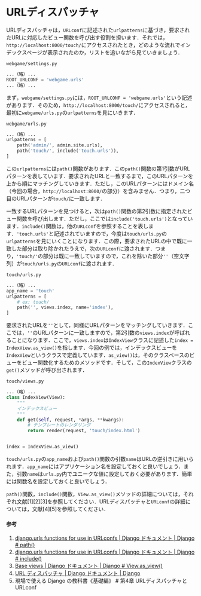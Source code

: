 # URLディスパッチャ

URLディスパッチャは，`URLconf`に記述された`urlpatterns`に基づき，要求されたURLに対応したビュー関数を呼び出す役割を担います．それでは，`http://localhost:8000/touch/`にアクセスされたとき，どのような流れでインデックスページが表示されたのか，リストを追いながら見ていきましょう．

`webgame/settings.py`
```python
...（略）...
ROOT_URLCONF = 'webgame.urls'
...（略）...
```

まず，`webgame/settings.py`には，`ROOT_URLCONF = 'webgame.urls'`という記述があります．そのため，`http://localhost:8000/touch/`にアクセスされると，最初に`webgame/urls.py`の`urlpatterns`を見にいきます．

`webgame/urls.py`
```python
...（略）...
urlpatterns = [
    path('admin/', admin.site.urls),
    path('touch/', include('touch.urls')),
]
```

この`urlpatterns`には`path()`関数があります．この`path()`関数の第1引数がURLパターンを表しています．要求されたURLと一致するまで，このURLパターンを上から順にマッチングしていきます．ただし，このURLパターンにはドメイン名（今回の場合，`http://localhost:8000/`の部分）を含みません．つまり，二つ目のURLパターンが`touch/`に一致します．

一致するURLパターンを見つけると，次は`path()`関数の第2引数に指定されたビュー関数を呼び出します．ただし，ここでは`include('touch.urls')`となっています．`include()`関数は，他の`URLconf`を参照することを表します．`'touch.urls'`と記述されていますので，今度は`touch/urls.py`の`urlpatterns`を見にいくことになります．この際，要求されたURLの中で既に一致した部分は取り除かれたうえで，次の`URLconf`に渡されます．つまり，`'touch/'`の部分は既に一致していますので，これを除いた部分`''`（空文字列）が`touch/urls.py`の`URLconf`に渡されます．

`touch/urls.py`
```python
...（略）...
app_name = 'touch'
urlpatterns = [
    # ex: touch/
    path('', views.index, name='index'),
]
```

要求されたURLを`''`として，同様にURLパターンをマッチングしていきます．ここでは，`''`のURLパターンに一致しますので，第2引数の`views.index`が呼ばれることになります．ここで，`views.index`は`IndexView`クラスに記述した`index = IndexView.as_view()`を指します．今回の例では，インデックスビューを`IndexView`というクラスで定義しています．`as_view()`は，そのクラスベースのビューをビュー関数化するためのメソッドです．そして，この`IndexView`クラスの`get()`メソッドが呼び出されます．

`touch/views.py`
```python
...（略）...
class IndexView(View):
    """
    インデックスビュー
    """
    def get(self, request, *args, **kwargs):
        # テンプレートのレンダリング
        return render(request, 'touch/index.html')


index = IndexView.as_view()
```

`touch/urls.py`の`app_name`および`path()`関数の引数`name`はURLの逆引きに用いられます．`app_name`にはアプリケーション名を設定しておくと良いでしょう．また，引数`name`は`urls.py`内でユニークな値に設定しておく必要があります．簡単には関数名を設定しておくと良いでしょう．

`path()`関数，`include()`関数，`View.as_view()`メソッドの詳細については，それぞれ文献[1][2][3]を参照してください．URLディスパッチャと`URLconf`の詳細については，文献[4][5]を参照してください．

#### 参考
1. [django.urls functions for use in URLconfs | Django ドキュメント | Django # path()](https://docs.djangoproject.com/ja/3.2/ref/urls/#django.urls.path)
1. [django.urls functions for use in URLconfs | Django ドキュメント | Django # include()](https://docs.djangoproject.com/ja/3.2/ref/urls/#django.urls.include)
1. [Base views | Django ドキュメント | Django # View.as_view()](https://docs.djangoproject.com/ja/3.2/ref/class-based-views/base/#django.views.generic.base.View.as_view)
1. [URL ディスパッチャ | Django ドキュメント | Django](https://docs.djangoproject.com/ja/3.2/topics/http/urls/)
1. 現場で使える Django の教科書《基礎編》 # 第4章 URLディスパッチャとURLconf
